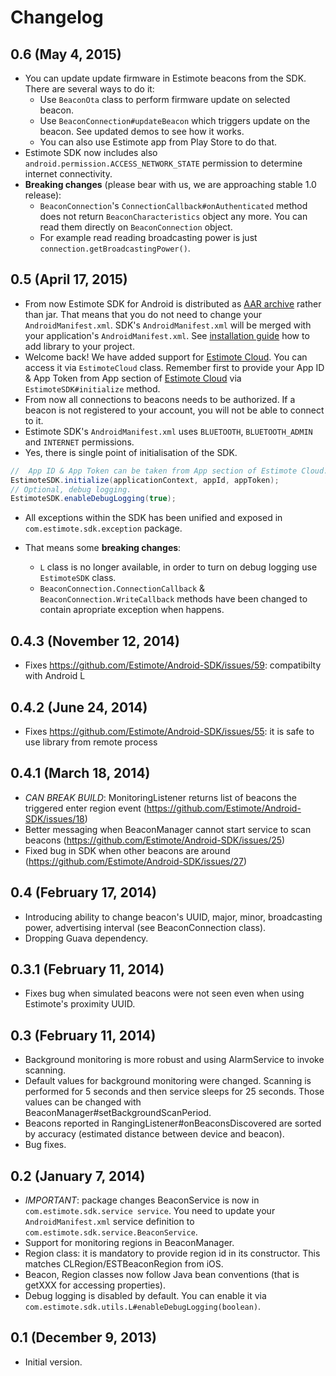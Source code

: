 Changelog
=====================

## 0.6 (May 4, 2015)
 - You can update update firmware in Estimote beacons from the SDK. There are several ways to do it:
    - Use `BeaconOta` class to perform firmware update on selected beacon.
    - Use `BeaconConnection#updateBeacon` which triggers update on the beacon. See updated demos to see how it works.
    - You can also use Estimote app from Play Store to do that.
 - Estimote SDK now includes also `android.permission.ACCESS_NETWORK_STATE` permission to determine internet connectivity.
 - **Breaking changes** (please bear with us, we are approaching stable 1.0 release):
    - `BeaconConnection`'s `ConnectionCallback#onAuthenticated` method does not return `BeaconCharacteristics` object any more. You can read them directly on `BeaconConnection` object.
    - For example read reading broadcasting power is just `connection.getBroadcastingPower()`.

## 0.5 (April 17, 2015)
 - From now Estimote SDK for Android is distributed as [AAR archive](http://tools.android.com/tech-docs/new-build-system/aar-format) rather than jar. That means that you do not need to change your `AndroidManifest.xml`. SDK's `AndroidManifest.xml` will be merged with your application's `AndroidManifest.xml`. See [installation guide](https://github.com/Estimote/Android-SDK#installation) how to add library to your project.
 - Welcome back! We have added support for [Estimote Cloud](http://cloud.estimote.com). You can access it via `EstimoteCloud` class. Remember first to provide your App ID & App Token from App section of [Estimote Cloud](http://cloud.estimote.com) via `EstimoteSDK#initialize` method.
 - From now all connections to beacons needs to be authorized. If a beacon is not registered to your account, you will not be able to connect to it.
 - Estimote SDK's `AndroidManifest.xml` uses `BLUETOOTH`, `BLUETOOTH_ADMIN` and `INTERNET` permissions.
 - Yes, there is single point of initialisation of the SDK.

 ```java
 //  App ID & App Token can be taken from App section of Estimote Cloud.
 EstimoteSDK.initialize(applicationContext, appId, appToken);
 // Optional, debug logging.
 EstimoteSDK.enableDebugLogging(true);
 ```
 - All exceptions within the SDK has been unified and exposed in `com.estimote.sdk.exception` package.
 
 - That means some **breaking changes**:
	 - `L` class is no longer available, in order to turn on debug logging use `EstimoteSDK` class.
	 - `BeaconConnection.ConnectionCallback` & `BeaconConnection.WriteCallback` methods have been changed to contain apropriate exception when happens.

## 0.4.3 (November 12, 2014)
 - Fixes https://github.com/Estimote/Android-SDK/issues/59: compatibilty with Android L

## 0.4.2 (June 24, 2014)
 - Fixes https://github.com/Estimote/Android-SDK/issues/55: it is safe to use library from remote process

## 0.4.1 (March 18, 2014)
 - *CAN BREAK BUILD*: MonitoringListener returns list of beacons the triggered enter region event (https://github.com/Estimote/Android-SDK/issues/18)
 - Better messaging when BeaconManager cannot start service to scan beacons (https://github.com/Estimote/Android-SDK/issues/25)
 - Fixed bug in SDK when other beacons are around (https://github.com/Estimote/Android-SDK/issues/27)

## 0.4 (February 17, 2014)
 - Introducing ability to change beacon's UUID, major, minor, broadcasting power, advertising interval (see BeaconConnection class).
 - Dropping Guava dependency.

## 0.3.1 (February 11, 2014)
 - Fixes bug when simulated beacons were not seen even when using Estimote's proximity UUID.

## 0.3 (February 11, 2014)
 - Background monitoring is more robust and using AlarmService to invoke scanning.
 - Default values for background monitoring were changed. Scanning is performed for 5 seconds and then service sleeps for 25 seconds. Those values can be changed with BeaconManager#setBackgroundScanPeriod.
 - Beacons reported in RangingListener#onBeaconsDiscovered are sorted by accuracy (estimated distance between device and beacon).
 - Bug fixes.

## 0.2 (January 7, 2014)
 - *IMPORTANT*: package changes BeaconService is now in `com.estimote.sdk.service service`. You need to update your `AndroidManifest.xml` service definition to `com.estimote.sdk.service.BeaconService`.
 - Support for monitoring regions in BeaconManager.
 - Region class: it is mandatory to provide region id in its constructor. This matches CLRegion/ESTBeaconRegion from iOS.
 - Beacon, Region classes now follow Java bean conventions (that is getXXX for accessing properties).
 - Debug logging is disabled by default. You can enable it via `com.estimote.sdk.utils.L#enableDebugLogging(boolean)`.

## 0.1 (December 9, 2013)
 - Initial version.
